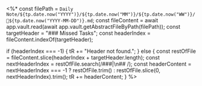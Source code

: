 <%*
const filePath = `Daily Note/${tp.date.now("YYYY")}/${tp.date.now("MM")}/${tp.date.now("WW")}/📒${tp.date.now("YYYY-MM-DD")}.md`;
const fileContent = await app.vault.read(await app.vault.getAbstractFileByPath(filePath));
const targetHeader = "### Missed Tasks";
const headerIndex = fileContent.indexOf(targetHeader);

if (headerIndex === -1) {
    tR += "Header not found.";
} else {
    const restOfFile = fileContent.slice(headerIndex + targetHeader.length);
    const nextHeaderIndex = restOfFile.search(/###|\n## /);
    const headerContent = nextHeaderIndex === -1 ? restOfFile.trim() : restOfFile.slice(0, nextHeaderIndex).trim();
    tR += headerContent;
}
%>
